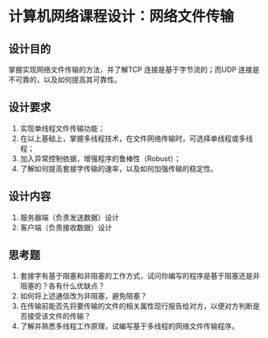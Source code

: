 # 计算机网络课程设计：网络文件传输

## 设计目的

掌握实现网络文件传输的方法，并了解TCP 连接是基于字节流的；而UDP 连接是不可靠的，以及如何提高其可靠性。

## 设计要求

1. 实现单线程文件传输功能；
2. 在以上基础上，掌握多线程技术，在文件网络传输时，可选择单线程或多线程；
3. 加入异常控制依据，增强程序的鲁棒性（Robust）；
4. 了解如何提高套接字传输的速率，以及如何加强传输的稳定性。

## 设计内容

1. 服务器端（负责发送数据）设计
2. 客户端（负责接收数据）设计

## 思考题

1. 套接字有基于阻塞和非阻塞的工作方式，试问你编写的程序是基于阻塞还是非阻塞的？各有什么优缺点？
2. 如何将上述通信改为非阻塞，避免阻塞？
3. 在传输前能否先将要传输的文件的相关属性现行报告给对方，以便对方判断是否接受该文件的传输？
4. 了解并熟悉多线程工作原理，试编写基于多线程的网络文件传输程序。